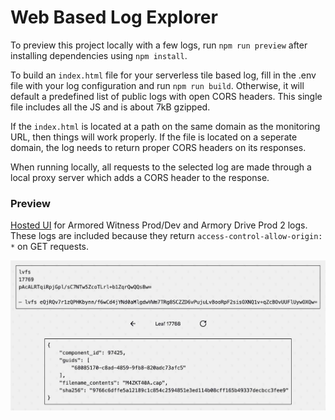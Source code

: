 # Web Based Log Explorer

To preview this project locally with a few logs, run `npm run preview` after installing dependencies using `npm install`.

To build an `index.html` file for your serverless tile based log, fill in the .env file with your log configuration and run `npm run build`. Otherwise, it will default a predefined list of public logs with open CORS headers. This single file includes all the JS and is about 7kB gzipped.

If the `index.html` is located at a path on the same domain as the monitoring URL, then things will work properly. If the file is located on a seperate domain, the log needs to return proper CORS headers on its responses.

When running locally, all requests to the selected log are made through a local proxy server which adds a CORS header to the response.

### Preview

[Hosted UI](https://ui.itko.dev/) for Armored Witness Prod/Dev and Armory Drive Prod 2 logs. These logs are included because they return `access-control-allow-origin: *` on GET requests.

![web based log explorer ui preview](preview.jpg)
